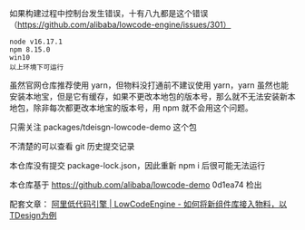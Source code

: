如果构建过程中控制台发生错误，十有八九都是这个错误（https://github.com/alibaba/lowcode-engine/issues/301）

```
node v16.17.1
npm 8.15.0
win10
以上环境下可运行
```

虽然官网仓库推荐使用 yarn，但物料没打通前不建议使用 yarn，yarn 虽然也能安装本地宝，但是它有缓存，如果不更改本地包的版本号，那么就不无法安装新本地包，除非每次都更改本地宝的版本号，用 npm 就不会用这个问题。

只需关注 packages/tdeisgn-lowcode-demo 这个包

不清楚的可以查看 git 历史提交记录

本仓库没有提交 package-lock.json，因此重新 npm i 后很可能无法运行

本仓库基于 https://github.com/alibaba/lowcode-demo 0d1ea74 检出

配套文章：
[阿里低代码引擎 | LowCodeEngine - 如何将新组件库接入物料，以TDesign为例
](https://juejin.cn/post/7296412955477655567)